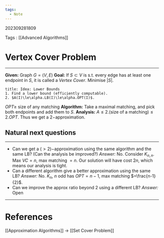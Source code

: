 ```yaml
---
tags:
  - Note
---
```

202309281809

Tags : [[Advanced Algorithms]]

# Vertex Cover Problem
---

**Given:** Graph $G=(V,E)$
**Goal:** If $S\subset V$ is s.t. every edge has at least one endpoint in $S$, it is called a *Vertex Cover*. Minimise $|S|$.

```ad-success
title: Idea: Lower Bounds
1. Find a lower bound (efficiently computable).
2. $A(I)\le\alpha.LB(I)\le\alpha.OPT(I)$.
```

$OPT\ge$ size of any matching
**Algorithm:** Take a maximal matching, and pick both endpoints and add them to $S$.
**Analysis:** $A\le2.\text{(size of a matching)}\le2.OPT$.
Thus we get a $2-$approximation.

## Natural next questions
---
- Can we get a $(>2)-$approximation using the same algorithm and the same LB? (Can the analysis be improved?)
*Answer:* No. Consider $K_{n,n}$. Max $VC=n$, max matching $=n$.
Our solution will have cost $2n$, which means our analysis is tight.
- Can a different algorithm give a better approximation using the same LB?
*Answer:* No. $K_{n}$, $n$ odd has $OPT=n-1$, max matching $=\frac{n-1}{2}$.
- Can we improve the approx ratio beyond $2$ using a different LB?
*Answer:* Open

---
# References
[[Approximation Algorithms]]
-> [[Set Cover Problem]]